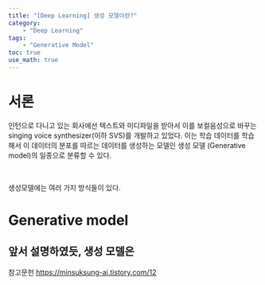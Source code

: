 ```yaml
---
title: "[Deep Learning] 생성 모델이란?"
category:
    - "Deep Learning"
tags:
    - "Generative Model"
toc: true
use_math: true
---
```


# 서론
인턴으로 다니고 있는 회사에선 텍스트와 미디파일을 받아서 이를 보컬음성으로 바꾸는 singing voice synthesizer(이하 SVS)를 개발하고 있었다. 이는 학습 데이터를 학습해서 이 데이터의 분포를 따르는 데이터를 생성하는 모델인 생성 모델 (Generative model)의 일종으로 분류할 수 있다. 

<br>

생성모델에는 여러 가지 방식들이 있다. 

# Generative model
앞서 설명하였듯, 생성 모델은 
---

참고문헌
https://minsuksung-ai.tistory.com/12
